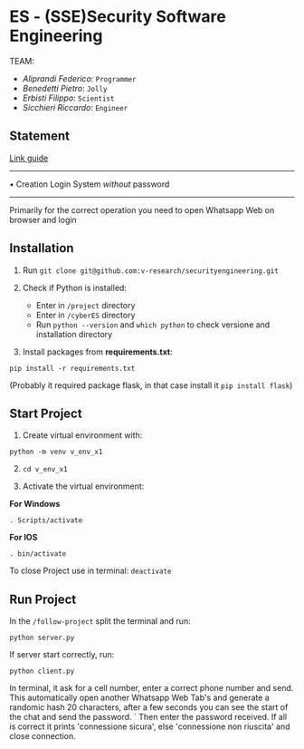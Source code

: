 # ES - (SSE)Security Software Engineering

TEAM:
- *Aliprandi Federico*: `Programmer`
- *Benedetti Pietro*: `Jolly`
- *Erbisti Filippo*: `Scientist`
- *Sicchieri Riccardo*: `Engineer`

## Statement

[Link guide](https://edu.v-research.it/security_engineering_2021/)

- - -
• Creation Login System *without* password
- - -

Primarily for the correct operation you need to open Whatsapp Web on browser and login

## Installation

1. Run `git clone git@github.com:v-research/securityengineering.git`

2. Check if Python is installed:
   - Enter in `/project` directory
   - Enter in `/cyberES` directory
   - Run `python --version` and `which python` to check versione and installation directory

3. Install packages from **requirements.txt**:
```
pip install -r requirements.txt 
```

(Probably it required package flask, in that case install it ```pip install flask```)

## Start Project

1. Create virtual environment with:
```
python -m venv v_env_x1
```

2. `cd v_env_x1`

3. Activate the virtual environment:

**For Windows**
```
. Scripts/activate
```

**For IOS**
```
. bin/activate
```

To close Project use in terminal: ```deactivate```


## Run Project

In the `/follow-project` split the terminal and run:

```
python server.py
```

If server start correctly, run:

```
python client.py
```

In terminal, it ask for a cell number, enter a correct phone number and send.
This automatically open another Whatsapp Web Tab's and generate a randomic hash 20 characters, 
after a few seconds you can see the start of the chat and send the password.
`
Then enter the password received. If all is correct it prints 'connessione sicura', else 'connessione non riuscita' and close connection. 
